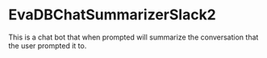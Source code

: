 # EvaDBChatSummarizerSlack2
This is a chat bot that when prompted will summarize the conversation that the user prompted it to.
